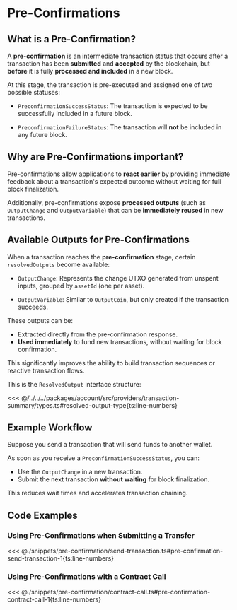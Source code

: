 # Pre-Confirmations

## What is a Pre-Confirmation?

A **pre-confirmation** is an intermediate transaction status that occurs after a transaction has been **submitted** and **accepted** by the blockchain, but **before** it is fully **processed and included** in a new block.

At this stage, the transaction is pre-executed and assigned one of two possible statuses:

- `PreconfirmationSuccessStatus`: The transaction is expected to be successfully included in a future block.

- `PreconfirmationFailureStatus`: The transaction will **not** be included in any future block.

## Why are Pre-Confirmations important?

Pre-confirmations allow applications to **react earlier** by providing immediate feedback about a transaction's expected outcome without waiting for full block finalization.

Additionally, pre-confirmations expose **processed outputs** (such as `OutputChange` and `OutputVariable`) that can be **immediately reused** in new transactions.

## Available Outputs for Pre-Confirmations

When a transaction reaches the **pre-confirmation** stage, certain `resolvedOutputs` become available:

- `OutputChange`: Represents the change UTXO generated from unspent inputs, grouped by `assetId` (one per asset).

- `OutputVariable`: Similar to `OutputCoin`, but only created if the transaction succeeds.

These outputs can be:

- Extracted directly from the pre-confirmation response.
- **Used immediately** to fund new transactions, without waiting for block confirmation.

This significantly improves the ability to build transaction sequences or reactive transaction flows.

This is the `ResolvedOutput` interface structure:

<<< @/../../../packages/account/src/providers/transaction-summary/types.ts#resolved-output-type{ts:line-numbers}

## Example Workflow

Suppose you send a transaction that will send funds to another wallet.

As soon as you receive a `PreconfirmationSuccessStatus`, you can:

- Use the `OutputChange` in a new transaction.
- Submit the next transaction **without waiting** for block finalization.

This reduces wait times and accelerates transaction chaining.

## Code Examples

### Using Pre-Confirmations when Submitting a Transfer

<<< @./snippets/pre-confirmation/send-transaction.ts#pre-confirmation-send-transaction-1{ts:line-numbers}

### Using Pre-Confirmations with a Contract Call

<<< @./snippets/pre-confirmation/contract-call.ts#pre-confirmation-contract-call-1{ts:line-numbers}
